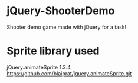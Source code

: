 # jQuery-ShooterDemo
Shooter demo game made with jQuery for a task!

# Sprite library used
jQuery.animateSprite 1.3.4
https://github.com/blaiprat/jquery.animateSprite.git
